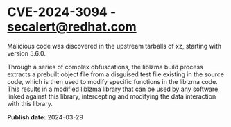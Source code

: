 # CVE-2024-3094 - secalert@redhat.com

Malicious code was discovered in the upstream tarballs of xz, starting with version 5.6.0. 
Through a series of complex obfuscations, the liblzma build process extracts a prebuilt object file from a disguised test file existing in the source code, which is then used to modify specific functions in the liblzma code. This results in a modified liblzma library that can be used by any software linked against this library, intercepting and modifying the data interaction with this library.

**Publish date:** 2024-03-29
